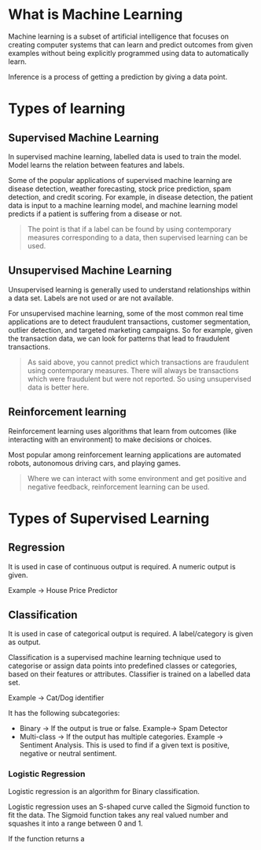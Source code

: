 # What is Machine Learning

Machine learning is a subset of artificial intelligence that focuses on creating computer systems that can learn and predict outcomes from given examples without being explicitly programmed using data to automatically learn. 

Inference is a process of getting a prediction by giving a data point.

# Types of learning

## Supervised Machine Learning

In supervised machine learning, labelled data is used to train the model. Model learns the relation between features and labels.

Some of the popular applications of supervised machine learning are disease detection, weather forecasting, stock price prediction, spam detection, and credit scoring. For example, in disease detection, the patient data is input to a machine learning model, and machine learning model predicts if a patient is suffering from a disease or not.

> The point is that if a label can be found by using contemporary measures corresponding to a data, then supervised learning can be used.

## Unsupervised Machine Learning
Unsupervised learning is generally used to understand relationships within a data set. Labels are not used or are not available.

For unsupervised machine learning, some of the most common real time applications are to detect fraudulent transactions, customer segmentation, outlier detection, and targeted marketing campaigns. So for example, given the transaction data, we can look for patterns that lead to fraudulent transactions.

> As said above, you cannot predict which transactions are fraudulent using contemporary measures. There will always be transactions which were fraudulent but were not reported. So using unsupervised data is better here.

## Reinforcement learning

Reinforcement learning uses algorithms that learn from outcomes (like interacting with an environment) to make decisions or choices.

Most popular among reinforcement learning applications are automated robots, autonomous driving cars, and playing games.

> Where we can interact with some environment and get positive and negative feedback, reinforcement learning can be used.


# Types of Supervised Learning

## Regression
It is used in case of continuous output is required. A numeric output is given. 

Example -> House Price Predictor
## Classification
It is used in case of categorical output is required. A label/category is given as output.

Classification is a supervised machine learning technique used to categorise or assign data points into predefined classes or categories, based on their features or attributes. Classifier is trained on a labelled data set.

Example -> Cat/Dog identifier

It has the following subcategories:

- Binary -> If the output is true or false. Example-> Spam Detector
- Multi-class -> If the output has multiple categories. Example -> Sentiment Analysis. This is used to find if a given text is positive, negative or neutral sentiment.


### Logistic Regression
Logistic regression is an algorithm for Binary classification.

Logistic regression uses an S-shaped curve called the Sigmoid function to fit the data. The Sigmoid function takes any real valued number and squashes it into a range between 0 and 1.

If the function returns a 

